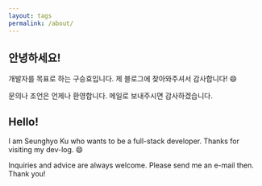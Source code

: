 ```yaml
---
layout: tags
permalink: /about/
---
```

## 안녕하세요!

개발자를 목표로 하는 구승효입니다.
제 블로그에 찾아와주셔서 감사합니다! :smile:

문의나 조언은 언제나 환영합니다.
메일로 보내주시면 감사하겠습니다.


## Hello!

I am Seunghyo Ku who wants to be a full-stack developer.
Thanks for visiting my dev-log. :smile:

Inquiries and advice are always welcome.
Please send me an e-mail then.
Thank you!
